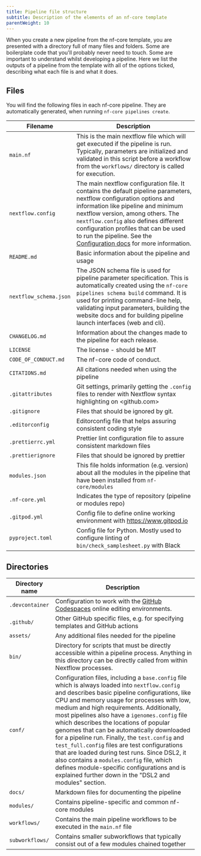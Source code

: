 ```yaml
---
title: Pipeline file structure
subtitle: Description of the elements of an nf-core template
parentWeight: 10
---
```


When you create a new pipeline from the nf-core template, you are presented with
a directory full of many files and folders. Some are boilerplate code that you'll
probably never need to touch. Some are important to understand whilst developing a pipeline.
Here we list the outputs of a pipeline from the template with all of the options ticked,
describing what each file is and what it does.

## Files

You will find the following files in each nf-core pipeline. They are automatically generated, when running `nf-core pipelines create`.

| Filename               | Description                                                                                                                                                                                                                                                                                                                                                                                         |
| ---------------------- | --------------------------------------------------------------------------------------------------------------------------------------------------------------------------------------------------------------------------------------------------------------------------------------------------------------------------------------------------------------------------------------------------- |
| `main.nf`              | This is the main nextflow file which will get executed if the pipeline is run. Typically, parameters are initialized and validated in this script before a workflow from the `workflows/` directory is called for execution.                                                                                                                                                                        |
| `nextflow.config`      | The main nextflow configuration file. It contains the default pipeline parameters, nextflow configuration options and information like pipeline and minimum nextflow version, among others. The `nextflow.config` also defines different configuration profiles that can be used to run the pipeline. See the [Configuration docs](/docs/usage/getting_started/configuration) for more information. |
| `README.md`            | Basic information about the pipeline and usage                                                                                                                                                                                                                                                                                                                                                      |
| `nextflow_schema.json` | The JSON schema file is used for pipeline parameter specification. This is automatically created using the `nf-core pipelines schema build` command. It is used for printing command-line help, validating input parameters, building the website docs and for building pipeline launch interfaces (web and cli).                                                                                             |
| `CHANGELOG.md`         | Information about the changes made to the pipeline for each release.                                                                                                                                                                                                                                                                                                                                |
| `LICENSE`              | The license - should be MIT                                                                                                                                                                                                                                                                                                                                                                         |
| `CODE_OF_CONDUCT.md`   | The nf-core code of conduct.                                                                                                                                                                                                                                                                                                                                                                        |
| `CITATIONS.md`         | All citations needed when using the pipeline                                                                                                                                                                                                                                                                                                                                                        |
| `.gitattributes`       | Git settings, primarily getting the `.config` files to render with Nextflow syntax highlighting on <github.com>                                                                                                                                                                                                                                                                                     |
| `.gitignore`           | Files that should be ignored by git.                                                                                                                                                                                                                                                                                                                                                                |
| `.editorconfig`        | Editorconfig file that helps assuring consistent coding style                                                                                                                                                                                                                                                                                                                                       |
| `.prettierrc.yml`      | Prettier lint configuration file to assure consistent markdown files                                                                                                                                                                                                                                                                                                                                |
| `.prettierignore`      | Files that should be ignored by prettier                                                                                                                                                                                                                                                                                                                                                            |
| `modules.json`         | This file holds information (e.g. version) about all the modules in the pipeline that have been installed from `nf-core/modules`                                                                                                                                                                                                                                                                    |
| `.nf-core.yml`         | Indicates the type of repository (pipeline or modules repo)                                                                                                                                                                                                                                                                                                                                         |
| `.gitpod.yml`          | Config file to define online working environment with <https://www.gitpod.io>                                                                                                                                                                                                                                                                                                                       |
| `pyproject.toml`       | Config file for Python. Mostly used to configure linting of `bin/check_samplesheet.py` with Black                                                                                                                                                                                                                                                                                                   |

## Directories

| Directory name  | Description                                                                                                                                                                                                                                                                                                                                                                                                                                                                                                                                                                                                                                                                                    |
| --------------- | ---------------------------------------------------------------------------------------------------------------------------------------------------------------------------------------------------------------------------------------------------------------------------------------------------------------------------------------------------------------------------------------------------------------------------------------------------------------------------------------------------------------------------------------------------------------------------------------------------------------------------------------------------------------------------------------------- |
| `.devcontainer` | Configuration to work with the [GitHub Codespaces](https://github.com/features/codespaces) online editing environments.                                                                                                                                                                                                                                                                                                                                                                                                                                                                                                                                                                        |
| `.github/`      | Other GitHub specific files, e.g. for specifying templates and GitHub actions                                                                                                                                                                                                                                                                                                                                                                                                                                                                                                                                                                                                                  |
| `assets/`       | Any additional files needed for the pipeline                                                                                                                                                                                                                                                                                                                                                                                                                                                                                                                                                                                                                                                   |
| `bin/`          | Directory for scripts that must be directly accessible within a pipeline process. Anything in this directory can be directly called from within Nextflow processes.                                                                                                                                                                                                                                                                                                                                                                                                                                                                                                                            |
| `conf/`         | Configuration files, including a `base.config` file which is always loaded into `nextflow.config` and describes basic pipeline configurations, like CPU and memory usage for processes with low, medium and high requirements. Additionally, most pipelines also have a `igenomes.config` file which describes the locations of popular genomes that can be automatically downloaded for a pipeline run. Finally, the `test.config` and `test_full.config` files are test configurations that are loaded during test runs. Since DSL2, it also contains a `modules.config` file, which defines module-specific configurations and is explained further down in the "DSL2 and modules" section. |
| `docs/`         | Markdown files for documenting the pipeline                                                                                                                                                                                                                                                                                                                                                                                                                                                                                                                                                                                                                                                    |
| `modules/`      | Contains pipeline-specific and common nf-core modules                                                                                                                                                                                                                                                                                                                                                                                                                                                                                                                                                                                                                                          |
| `workflows/`    | Contains the main pipeline workflows to be executed in the `main.nf` file                                                                                                                                                                                                                                                                                                                                                                                                                                                                                                                                                                                                                      |
| `subworkflows/` | Contains smaller subworkflows that typically consist out of a few modules chained together                                                                                                                                                                                                                                                                                                                                                                                                                                                                                                                                                                                                     |
